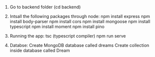 1. Go to backend folder (cd backend)

2. Intsall the following packages through node:
		npm install express
		npm install body-parser
		npm install cors
		npm install mongoose
		npm install typescript
		npm install moment
		npm install pino

3. Running the app:
		tsc (typescript compiler)
		npm run serve
		
4. Databse:
	Create MongoDB database called dreams
	Create collection inside database called Dream